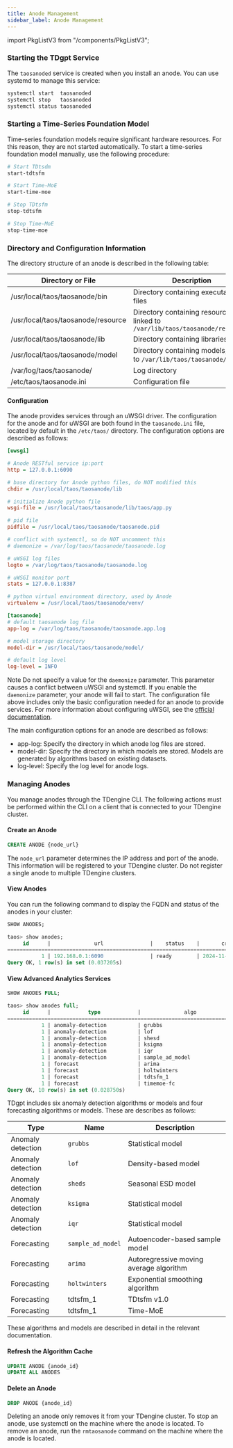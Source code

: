 ```yaml
---
title: Anode Management
sidebar_label: Anode Management
---
```


import PkgListV3 from "/components/PkgListV3";

### Starting the TDgpt Service

The `taosanoded` service is created when you install an anode. You can use systemd to manage this service:

```bash
systemctl start  taosanoded
systemctl stop   taosanoded
systemctl status taosanoded
```

### Starting a Time-Series Foundation Model

Time-series foundation models require significant hardware resources. For this reason, they are not started automatically. To start a time-series foundation model manually, use the following procedure:

```bash
# Start TDtsdm
start-tdtsfm

# Start Time-MoE
start-time-moe
```

```bash
# Stop TDtsfm
stop-tdtsfm

# Stop Time-MoE
stop-time-moe
```

### Directory and Configuration Information

The directory structure of an anode is described in the following table:

|Directory or File|Description|
|---------------|------|
|/usr/local/taos/taosanode/bin|Directory containing executable files|
|/usr/local/taos/taosanode/resource|Directory containing resource files, linked to `/var/lib/taos/taosanode/resource/`|
|/usr/local/taos/taosanode/lib|Directory containing libraries|
|/usr/local/taos/taosanode/model|Directory containing models, linked to `/var/lib/taos/taosanode/model`|
|/var/log/taos/taosanode/|Log directory|
|/etc/taos/taosanode.ini|Configuration file|

#### Configuration

The anode provides services through an uWSGI driver. The configuration for the anode and for uWSGI are both found in the `taosanode.ini` file, located by default in the `/etc/taos/` directory.
The configuration options are described as follows:

```ini
[uwsgi]

# Anode RESTful service ip:port
http = 127.0.0.1:6090

# base directory for Anode python files, do NOT modified this
chdir = /usr/local/taos/taosanode/lib

# initialize Anode python file
wsgi-file = /usr/local/taos/taosanode/lib/taos/app.py

# pid file
pidfile = /usr/local/taos/taosanode/taosanode.pid

# conflict with systemctl, so do NOT uncomment this
# daemonize = /var/log/taos/taosanode/taosanode.log

# uWSGI log files
logto = /var/log/taos/taosanode/taosanode.log

# uWSGI monitor port
stats = 127.0.0.1:8387

# python virtual environment directory, used by Anode
virtualenv = /usr/local/taos/taosanode/venv/

[taosanode]
# default taosanode log file
app-log = /var/log/taos/taosanode/taosanode.app.log

# model storage directory
model-dir = /usr/local/taos/taosanode/model/

# default log level
log-level = INFO

```

Note
Do not specify a value for the `daemonize` parameter. This parameter causes a conflict between uWSGI and systemctl. If you enable the `daemonize` parameter, your anode will fail to start.
The configuration file above includes only the basic configuration needed for an anode to provide services. For more information about configuring uWSGI, see the [official documentation](https://uwsgi-docs.readthedocs.io/en/latest/).

The main configuration options for an anode are described as follows:

- app-log: Specify the directory in which anode log files are stored.
- model-dir: Specify the directory in which models are stored. Models are generated by algorithms based on existing datasets.
- log-level: Specify the log level for anode logs.

### Managing Anodes

You manage anodes through the TDengine CLI. The following actions must be performed within the CLI on a client that is connected to your TDengine cluster.

#### Create an Anode

```sql
CREATE ANODE {node_url}
```

The `node_url` parameter determines the IP address and port of the anode. This information will be registered to your TDengine cluster. Do not register a single anode to multiple TDengine clusters.

#### View Anodes

You can run the following command to display the FQDN and status of the anodes in your cluster:

```sql
SHOW ANODES;

taos> show anodes;
     id      |              url               |    status    |       create_time       |       update_time       |
==================================================================================================================
           1 | 192.168.0.1:6090               | ready        | 2024-11-28 18:44:27.089 | 2024-11-28 18:44:27.089 |
Query OK, 1 row(s) in set (0.037205s)

```

#### View Advanced Analytics Services

```SQL
SHOW ANODES FULL;

taos> show anodes full;                                                      
     id      |            type            |              algo              | 
============================================================================ 
           1 | anomaly-detection          | grubbs                         | 
           1 | anomaly-detection          | lof                            | 
           1 | anomaly-detection          | shesd                          | 
           1 | anomaly-detection          | ksigma                         | 
           1 | anomaly-detection          | iqr                            | 
           1 | anomaly-detection          | sample_ad_model                | 
           1 | forecast                   | arima                          | 
           1 | forecast                   | holtwinters                    | 
           1 | forecast                   | tdtsfm_1                       | 
           1 | forecast                   | timemoe-fc                     | 
Query OK, 10 row(s) in set (0.028750s)                                       
```

TDgpt includes six anomaly detection algorithms or models and four forecasting algorithms or models. These are describes as follows:

| Type | Name | Description |
|--------|--------|--------------------|
| Anomaly detection | `grubbs` | Statistical model |
| Anomaly detection | `lof` | Density-based model |
| Anomaly detection | `sheds` | Seasonal ESD model |
| Anomaly detection | `ksigma` | Statistical model |
| Anomaly detection | `iqr` | Statistical model |
| Forecasting | `sample_ad_model` | Autoencoder-based sample model |
| Forecasting | `arima` | Autoregressive moving average algorithm |
| Forecasting | `holtwinters` | Exponential smoothing algorithm |
| Forecasting | tdtsfm_1 | TDtsfm v1.0 |
| Forecasting | tdtsfm_1 | Time-MoE |

These algorithms and models are described in detail in the relevant documentation.

#### Refresh the Algorithm Cache

```SQL
UPDATE ANODE {anode_id}
UPDATE ALL ANODES
```

#### Delete an Anode

```sql
DROP ANODE {anode_id}
```

Deleting an anode only removes it from your TDengine cluster. To stop an anode, use systemctl on the machine where the anode is located. To remove an anode, run the `rmtaosanode` command on the machine where the anode is located.
